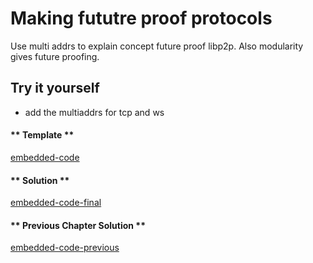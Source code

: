 Making fututre proof protocols
==============================

Use multi addrs to explain concept future proof libp2p.
Also modularity gives future proofing.

Try it yourself
---------------
* add the multiaddrs for tcp and ws

<!-- tabs:start -->

#### ** Template **

[embedded-code](../assets/2/2.0-template-code.js ':include :type=code embed-template')

#### ** Solution **

[embedded-code-final](../assets/2/2.0-finished-code.js ':include :type=code embed-final')

#### ** Previous Chapter Solution **

[embedded-code-previous](../assets/1/1.3-finished-code.js ':include :type=code embed-previous')

<!-- tabs:end -->
